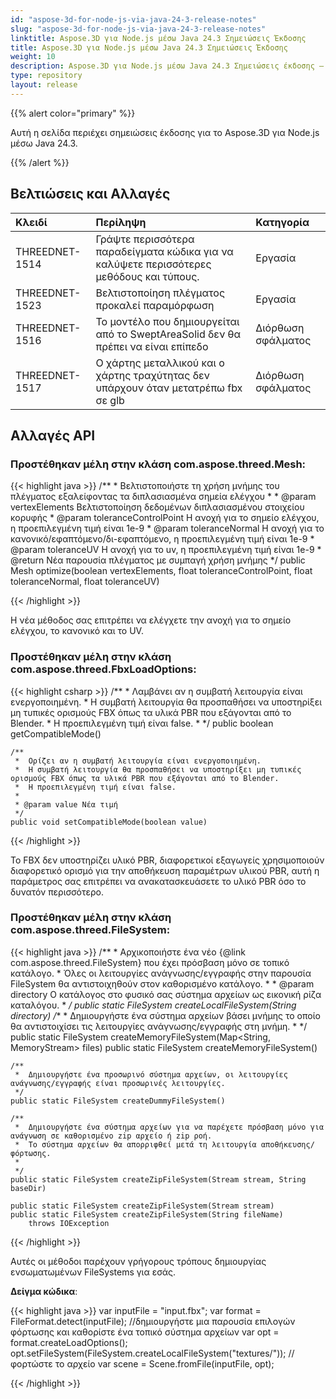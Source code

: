 ```yaml
---
id: "aspose-3d-for-node-js-via-java-24-3-release-notes"
slug: "aspose-3d-for-node-js-via-java-24-3-release-notes"
linktitle: Aspose.3D για Node.js μέσω Java 24.3 Σημειώσεις Έκδοσης
title: Aspose.3D για Node.js μέσω Java 24.3 Σημειώσεις Έκδοσης
weight: 10
description: Aspose.3D για Node.js μέσω Java 24.3 Σημειώσεις έκδοσης – οι τελευταίες ενημερώσεις και διορθώσεις.
type: repository
layout: release
---
```


{{% alert color="primary" %}}

Αυτή η σελίδα περιέχει σημειώσεις έκδοσης για το Aspose.3D για Node.js μέσω Java 24.3.

{{% /alert %}}
## **Βελτιώσεις και Αλλαγές**

|**Κλειδί**|**Περίληψη**|**Κατηγορία**|
| :- | :- | :- |
| THREEDNET-1514 | Γράψτε περισσότερα παραδείγματα κώδικα για να καλύψετε περισσότερες μεθόδους και τύπους. | Εργασία |
| THREEDNET-1523 | Βελτιστοποίηση πλέγματος προκαλεί παραμόρφωση | Εργασία |
| THREEDNET-1516 | Το μοντέλο που δημιουργείται από το SweptAreaSolid δεν θα πρέπει να είναι επίπεδο | Διόρθωση σφάλματος |
| THREEDNET-1517 | Ο χάρτης μεταλλικού και ο χάρτης τραχύτητας δεν υπάρχουν όταν μετατρέπω fbx σε glb | Διόρθωση σφάλματος |


## Αλλαγές API ##


### Προστέθηκαν μέλη στην κλάση **com.aspose.threed.Mesh**:

{{< highlight java >}}
    /**
     *  Βελτιστοποιήστε τη χρήση μνήμης του πλέγματος εξαλείφοντας τα διπλασιασμένα σημεία ελέγχου
     *
     * @param vertexElements Βελτιστοποίηση δεδομένων διπλασιασμένου στοιχείου κορυφής
     * @param toleranceControlPoint Η ανοχή για το σημείο ελέγχου, η προεπιλεγμένη τιμή είναι 1e-9
     * @param toleranceNormal Η ανοχή για το κανονικό/εφαπτόμενο/δι-εφαπτόμενο, η προεπιλεγμένη τιμή είναι 1e-9
     * @param toleranceUV Η ανοχή για το uv, η προεπιλεγμένη τιμή είναι 1e-9
     * @return Νέα παρουσία πλέγματος με συμπαγή χρήση μνήμης
     */
    public Mesh optimize(boolean vertexElements, float toleranceControlPoint, float toleranceNormal, float toleranceUV)

{{< /highlight >}}

Η νέα μέθοδος σας επιτρέπει να ελέγχετε την ανοχή για το σημείο ελέγχου, το κανονικό και το UV.


### Προστέθηκαν μέλη στην κλάση **com.aspose.threed.FbxLoadOptions**:


{{< highlight csharp >}}
    /**
     *  Λαμβάνει αν η συμβατή λειτουργία είναι ενεργοποιημένη.
     *  Η συμβατή λειτουργία θα προσπαθήσει να υποστηρίξει μη τυπικές ορισμούς FBX όπως τα υλικά PBR που εξάγονται από το Blender.
     *  Η προεπιλεγμένη τιμή είναι false.
     *
     */
    public boolean getCompatibleMode()
    
    /**
     *  Ορίζει αν η συμβατή λειτουργία είναι ενεργοποιημένη.
     *  Η συμβατή λειτουργία θα προσπαθήσει να υποστηρίξει μη τυπικές ορισμούς FBX όπως τα υλικά PBR που εξάγονται από το Blender.
     *  Η προεπιλεγμένη τιμή είναι false.
     *
     * @param value Νέα τιμή
     */
    public void setCompatibleMode(boolean value)

{{< /highlight >}}

Το FBX δεν υποστηρίζει υλικό PBR, διαφορετικοί εξαγωγείς χρησιμοποιούν διαφορετικό ορισμό για την αποθήκευση παραμέτρων υλικού PBR, αυτή η παράμετρος σας επιτρέπει να ανακατασκευάσετε το υλικό PBR όσο το δυνατόν περισσότερο.

### Προστέθηκαν μέλη στην κλάση **com.aspose.threed.FileSystem**:

{{< highlight java >}}
    /**
     *  Αρχικοποιήστε ένα νέο {@link com.aspose.threed.FileSystem} που έχει πρόσβαση μόνο σε τοπικό κατάλογο.
     *  Όλες οι λειτουργίες ανάγνωσης/εγγραφής στην παρουσία FileSystem θα αντιστοιχηθούν στον καθορισμένο κατάλογο.
     *
     * @param directory Ο κατάλογος στο φυσικό σας σύστημα αρχείων ως εικονική ρίζα καταλόγου.
     *
     */
    public static FileSystem createLocalFileSystem(String directory)
    /**
     *  Δημιουργήστε ένα σύστημα αρχείων βάσει μνήμης το οποίο θα αντιστοιχίσει τις λειτουργίες ανάγνωσης/εγγραφής στη μνήμη.
     *
     */
    public static FileSystem createMemoryFileSystem(Map<String, MemoryStream> files)
    public static FileSystem createMemoryFileSystem()

    /**
     *  Δημιουργήστε ένα προσωρινό σύστημα αρχείων, οι λειτουργίες ανάγνωσης/εγγραφής είναι προσωρινές λειτουργίες.
     */
    public static FileSystem createDummyFileSystem()

    /**
     *  Δημιουργήστε ένα σύστημα αρχείων για να παρέχετε πρόσβαση μόνο για ανάγνωση σε καθορισμένο zip αρχείο ή zip ροή.
     *  Το σύστημα αρχείων θα απορριφθεί μετά τη λειτουργία αποθήκευσης/φόρτωσης.
     *
     */
    public static FileSystem createZipFileSystem(Stream stream, String baseDir)

    public static FileSystem createZipFileSystem(Stream stream)
    public static FileSystem createZipFileSystem(String fileName)
        throws IOException

{{< /highlight >}}


Αυτές οι μέθοδοι παρέχουν γρήγορους τρόπους δημιουργίας ενσωματωμένων FileSystems για εσάς.

**Δείγμα κώδικα**:

{{< highlight java >}}
     var inputFile = "input.fbx";
     var format = FileFormat.detect(inputFile);
     //δημιουργήστε μια παρουσία επιλογών φόρτωσης και καθορίστε ένα τοπικό σύστημα αρχείων
     var opt = format.createLoadOptions();
     opt.setFileSystem(FileSystem.createLocalFileSystem("textures/"));
     //φορτώστε το αρχείο
     var scene = Scene.fromFile(inputFile, opt);

{{< /highlight >}}